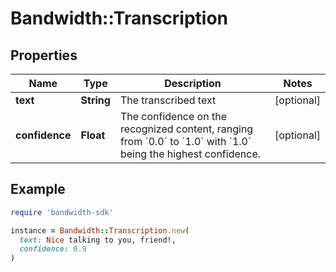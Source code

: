 # Bandwidth::Transcription

## Properties

| Name | Type | Description | Notes |
| ---- | ---- | ----------- | ----- |
| **text** | **String** | The transcribed text | [optional] |
| **confidence** | **Float** | The confidence on the recognized content, ranging from &#x60;0.0&#x60; to &#x60;1.0&#x60; with &#x60;1.0&#x60; being the highest confidence. | [optional] |

## Example

```ruby
require 'bandwidth-sdk'

instance = Bandwidth::Transcription.new(
  text: Nice talking to you, friend!,
  confidence: 0.9
)
```

